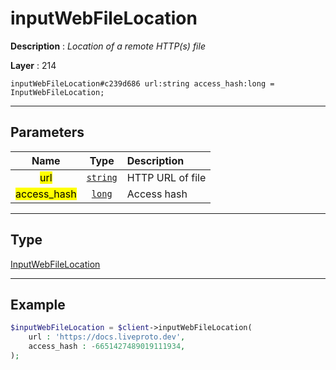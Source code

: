 # inputWebFileLocation

**Description** : *Location of a remote HTTP\(s\) file*

**Layer** : 214

```tl
inputWebFileLocation#c239d686 url:string access_hash:long = InputWebFileLocation;
```

---

## Parameters

| Name | Type | Description |
| :---: | :---: | :--- |
| <mark>url</mark> | [`string`](type/string) | HTTP URL of file |
| <mark>access_hash</mark> | [`long`](type/long) | Access hash |

---

## Type

[InputWebFileLocation](type/InputWebFileLocation)

---

## Example

```php
$inputWebFileLocation = $client->inputWebFileLocation(
	url : 'https://docs.liveproto.dev',
	access_hash : -6651427489019111934,
);
```